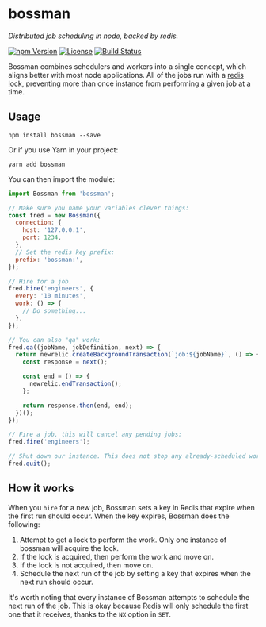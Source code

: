# bossman
_Distributed job scheduling in node, backed by redis._

[![npm Version](https://img.shields.io/npm/v/bossman.svg)](https://www.npmjs.com/package/bossman)
[![License](https://img.shields.io/npm/l/bossman.svg)](https://www.npmjs.com/package/bossman)
[![Build Status](https://travis-ci.org/airbnb/enzyme.svg)](https://travis-ci.org/airbnb/enzyme)

Bossman combines schedulers and workers into a single concept, which aligns better with most node applications.
All of the jobs run with a [redis lock](https://redis.io/topics/distlock), preventing more than once instance from performing a given job at a time.

## Usage


```shell
npm install bossman --save
```

Or if you use Yarn in your project:

```shell
yarn add bossman
```

You can then import the module:

```js
import Bossman from 'bossman';

// Make sure you name your variables clever things:
const fred = new Bossman({
  connection: {
    host: '127.0.0.1',
    port: 1234,
  },
  // Set the redis key prefix:
  prefix: 'bossman:',
});

// Hire for a job.
fred.hire('engineers', {
  every: '10 minutes',
  work: () => {
    // Do something...
  },
});

// You can also "qa" work:
fred.qa((jobName, jobDefinition, next) => {
  return newrelic.createBackgroundTransaction(`job:${jobName}`, () => {
    const response = next();

    const end = () => {
      newrelic.endTransaction();
    };

    return response.then(end, end);
  })();
});

// Fire a job, this will cancel any pending jobs:
fred.fire('engineers');

// Shut down our instance. This does not stop any already-scheduled work from firing in other instances.
fred.quit();
```

## How it works

When you `hire` for a new job, Bossman sets a key in Redis that expire when the first run should occur.
When the key expires, Bossman does the following:

1. Attempt to get a lock to perform the work. Only one instance of bossman will acquire the lock.
  1. If the lock is acquired, then perform the work and move on.
  2. If the lock is not acquired, then move on.
2. Schedule the next run of the job by setting a key that expires when the next run should occur.

It's worth noting that every instance of Bossman attempts to schedule the next run of the job. This is okay because Redis will only schedule the first one that it receives, thanks to the `NX` option in `SET`.